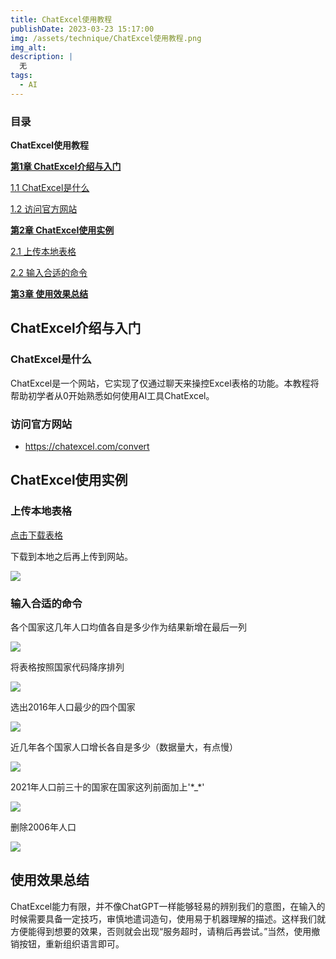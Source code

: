 ```yaml
---
title: ChatExcel使用教程
publishDate: 2023-03-23 15:17:00
img: /assets/technique/ChatExcel使用教程.png
img_alt: 
description: |
  无
tags:
  - AI
---
```




### 目录

**ChatExcel使用教程**

[**第1章 ChatExcel介绍与入门**](#chatexcel介绍与入门)

[1.1 ChatExcel是什么](#chatexcel是什么)

[1.2 访问官方网站](#访问官方网站)

[**第2章 ChatExcel使用实例**](#chatexcel使用实例)

[2.1 上传本地表格](#上传本地表格)

[2.2 输入合适的命令](#输入合适的命令)

[**第3章 使用效果总结**](#使用效果总结)

## ChatExcel介绍与入门

### ChatExcel是什么

ChatExcel是一个网站，它实现了仅通过聊天来操控Excel表格的功能。本教程将帮助初学者从0开始熟悉如何使用AI工具ChatExcel。

### 访问官方网站

-   <https://chatexcel.com/convert>

## ChatExcel使用实例

### 上传本地表格
<a href="/assets/technique/generated.xls" >点击下载表格</a>

下载到本地之后再上传到网站。

![](/assets/technique/chatexcel/1.png)

### 输入合适的命令

各个国家这几年人口均值各自是多少作为结果新增在最后一列

![](/assets/technique/chatexcel/2.png)

将表格按照国家代码降序排列

![](/assets/technique/chatexcel/3.png)

选出2016年人口最少的四个国家

![](/assets/technique/chatexcel/4.png)

近几年各个国家人口增长各自是多少（数据量大，有点慢）

![](/assets/technique/chatexcel/5.png)

2021年人口前三十的国家在国家这列前面加上'\*_\*'

![](/assets/technique/chatexcel/6.png)

删除2006年人口

![](/assets/technique/chatexcel/7.png)

## 使用效果总结

ChatExcel能力有限，并不像ChatGPT一样能够轻易的辨别我们的意图，在输入的时候需要具备一定技巧，审慎地遣词造句，使用易于机器理解的描述。这样我们就方便能得到想要的效果，否则就会出现“服务超时，请稍后再尝试。”当然，使用撤销按钮，重新组织语言即可。
